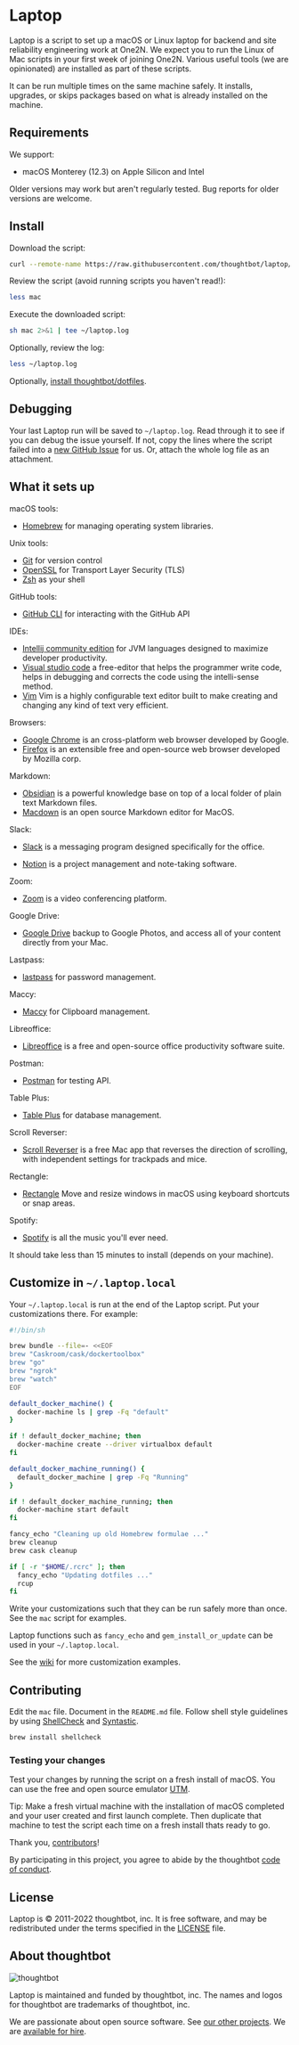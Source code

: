 Laptop
======

Laptop is a script to set up a macOS or Linux laptop for backend and site reliability engineering work at One2N. We expect you to run the Linux of Mac scripts in your first week of joining One2N. Various useful tools (we are opinionated) are installed as part of these scripts.

It can be run multiple times on the same machine safely.
It installs, upgrades, or skips packages
based on what is already installed on the machine.

Requirements
------------

We support:

* macOS Monterey (12.3) on Apple Silicon and Intel

Older versions may work but aren't regularly tested.
Bug reports for older versions are welcome.

Install
-------

Download the script:

```sh
curl --remote-name https://raw.githubusercontent.com/thoughtbot/laptop/main/mac
```

Review the script (avoid running scripts you haven't read!):

```sh
less mac
```

Execute the downloaded script:

```sh
sh mac 2>&1 | tee ~/laptop.log
```

Optionally, review the log:

```sh
less ~/laptop.log
```

Optionally, [install thoughtbot/dotfiles][dotfiles].

[dotfiles]: https://github.com/thoughtbot/dotfiles#install

Debugging
---------

Your last Laptop run will be saved to `~/laptop.log`.
Read through it to see if you can debug the issue yourself.
If not, copy the lines where the script failed into a
[new GitHub Issue](https://github.com/thoughtbot/laptop/issues/new) for us.
Or, attach the whole log file as an attachment.

What it sets up
---------------

macOS tools:

* [Homebrew] for managing operating system libraries.

[Homebrew]: http://brew.sh/

Unix tools:

* [Git] for version control
* [OpenSSL] for Transport Layer Security (TLS)
* [Zsh] as your shell

[Git]: https://git-scm.com/
[OpenSSL]: https://www.openssl.org/
[Zsh]: http://www.zsh.org/



GitHub tools:

* [GitHub CLI] for interacting with the GitHub API

[GitHub CLI]: https://cli.github.com/


IDEs:

* [Intellij community edition] for JVM languages designed to maximize developer productivity.
* [Visual studio code] a free-editor that helps the programmer write code, helps in debugging and corrects the code using the intelli-sense method.
* [Vim] Vim is a highly configurable text editor built to make creating and changing any kind of text very efficient.

[intellij community edition]: https://www.jetbrains.com/idea/download/#section=mac
[Visual studio code]: https://code.visualstudio.com/
[Vim]: https://www.vim.org/

Browsers:
 * [Google Chrome] is an cross-platform web browser developed by Google.
 * [Firefox] is an extensible free and open-source web browser developed by Mozilla corp.

[Google Chrome]: https://www.google.com/chrome/
[Firefox]: https://www.mozilla.org/

Markdown:
* [Obsidian] is a powerful knowledge base on top of a local folder of plain text Markdown files.
* [Macdown] is an open source Markdown editor for MacOS.

[Obsidian]: https://obsidian.md/ 
[Macdown]: https://macdown.uranusjr.com/

Slack:
* [Slack] is a messaging program designed specifically for the office.

[Slack]: https://slack.com

* [Notion] is a project management and note-taking software.

[Notion]: https://notion.so

Zoom:
* [Zoom] is a video conferencing platform.

[Zoom]: htttps://zoom.us

Google Drive:
* [Google Drive] backup to Google Photos, and access all of your content directly from your Mac.

[Google Drive]: https://drive.google.com

Lastpass:
* [lastpass] for password management.

[lastpass]: https://lastpass.com

Maccy:
* [Maccy] for Clipboard management.

[Maccy]: https://maccy.app/

Libreoffice:
* [Libreoffice] is a free and open-source office productivity software suite.

[Libreoffice]: https://www.libreoffice.org/

Postman:
* [Postman] for testing API.

[Postman]: https://www.postman.com/

Table Plus:
* [Table Plus] for database management.

[Table Plus]: https://tableplus.com/

Scroll Reverser:
* [Scroll Reverser] is a free Mac app that reverses the direction of scrolling, with independent settings for trackpads and mice.

[Scroll Reverser]: https://pilotmoon.com/scrollreverser/

Rectangle:
* [Rectangle] Move and resize windows in macOS using keyboard shortcuts or snap areas.

[Rectangle]: https://rectangleapp.com/

Spotify:
* [Spotify] is all the music you'll ever need.

[Spotify]: https://spotify.com/


It should take less than 15 minutes to install (depends on your machine).

Customize in `~/.laptop.local`
------------------------------

Your `~/.laptop.local` is run at the end of the Laptop script.
Put your customizations there.
For example:

```sh
#!/bin/sh

brew bundle --file=- <<EOF
brew "Caskroom/cask/dockertoolbox"
brew "go"
brew "ngrok"
brew "watch"
EOF

default_docker_machine() {
  docker-machine ls | grep -Fq "default"
}

if ! default_docker_machine; then
  docker-machine create --driver virtualbox default
fi

default_docker_machine_running() {
  default_docker_machine | grep -Fq "Running"
}

if ! default_docker_machine_running; then
  docker-machine start default
fi

fancy_echo "Cleaning up old Homebrew formulae ..."
brew cleanup
brew cask cleanup

if [ -r "$HOME/.rcrc" ]; then
  fancy_echo "Updating dotfiles ..."
  rcup
fi
```

Write your customizations such that they can be run safely more than once.
See the `mac` script for examples.

Laptop functions such as `fancy_echo` and
`gem_install_or_update`
can be used in your `~/.laptop.local`.

See the [wiki](https://github.com/thoughtbot/laptop/wiki)
for more customization examples.

Contributing
------------

Edit the `mac` file.
Document in the `README.md` file.
Follow shell style guidelines by using [ShellCheck] and [Syntastic].

```sh
brew install shellcheck
```

[ShellCheck]: http://www.shellcheck.net/about.html
[Syntastic]: https://github.com/scrooloose/syntastic

### Testing your changes

Test your changes by running the script on a fresh install of macOS.
You can use the free and open source emulator [UTM].

Tip: Make a fresh virtual machine with the installation of macOS completed and
your user created and first launch complete. Then duplicate that machine to test
the script each time on a fresh install thats ready to go.

[UTM]: https://mac.getutm.app

Thank you, [contributors]!

[contributors]: https://github.com/thoughtbot/laptop/graphs/contributors

By participating in this project,
you agree to abide by the thoughtbot [code of conduct].

[code of conduct]: https://thoughtbot.com/open-source-code-of-conduct

License
-------

Laptop is © 2011-2022 thoughtbot, inc.
It is free software,
and may be redistributed under the terms specified in the [LICENSE] file.

[LICENSE]: LICENSE

About thoughtbot
----------------

![thoughtbot](https://thoughtbot.com/brand_assets/93:44.svg)

Laptop is maintained and funded by thoughtbot, inc.
The names and logos for thoughtbot are trademarks of thoughtbot, inc.

We are passionate about open source software.
See [our other projects][community].
We are [available for hire][hire].

[community]: https://thoughtbot.com/community?utm_source=github
[hire]: https://thoughtbot.com?utm_source=github
